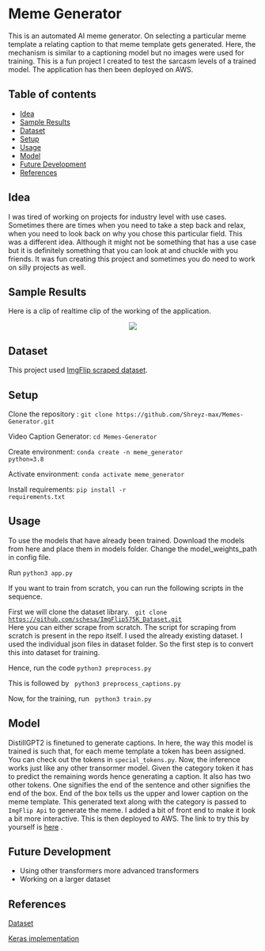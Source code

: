 # Meme Generator

This is an automated AI meme generator. On selecting a particular meme template a relating caption to that meme template gets generated.
Here, the mechanism is similar to a captioning model but no images were used for training. This is a fun project I created to test the sarcasm levels of a 
trained model. The application has then been deployed on AWS.

## Table of contents
* <a href="#Idea">Idea</a>
* <a href="#SampleResults">Sample Results</a>
* <a href="#Dataset">Dataset</a>
* <a href="#Setup">Setup</a>
* <a href="#Usage">Usage</a>
* <a href="#Model">Model</a>
* <a href="#FutureDevelopment">Future Development</a>
* <a href="#References">References</a>

<h2 id="Idea">Idea</h2>
I was tired of working on projects for industry level with use cases. Sometimes there are times when you need to take a step back and relax, when you need to look back on why you chose this particular field. This was a different idea. Although it might not be something that has a use case but it is definitely something that you can look at and chuckle with you friends. It was fun creating this project and sometimes you do need to work on silly projects as well.

<h2 id="SampleResults">Sample Results</h2>
Here is a clip of realtime clip of the working of the application. 
<p align = "center"><img align = "center" src = "images/image.gif" /></p>

<h2 id="Dataset">Dataset</h2>
This project used <a href="https://github.com/schesa/ImgFlip575K_Dataset">ImgFlip scraped dataset</a>.

<h2 id="Setup">Setup</h2>
Clone the repository : <code>git clone https://github.com/Shreyz-max/Memes-Generator.git</code>

Video Caption Generator: <code>cd Memes-Generator</code>

Create environment: <code>conda create -n meme_generator python=3.8</code>

Activate environment: <code>conda activate meme_generator</code>

Install requirements: <code>pip install -r requirements.txt</code>

<h2 id="Usage">Usage</h2>
To use the models that have already been trained. Download the models from here and place them in models folder.
Change the model_weights_path in config file.

Run <code>python3 app.py</code>

If you want to train from scratch, you can run the following scripts in the sequence.

First we will clone the dataset library. <code> git clone https://github.com/schesa/ImgFlip575K_Dataset.git </code>
Here you can either scrape from scratch. The script for scraping from scratch is present in the repo itself.
I used the already existing dataset. I used the individual json files in dataset folder.
So the first step is to convert this into dataset for training.

Hence, run the code <code>python3 preprocess.py</code>

This is followed by <code> python3 preprocess_captions.py</code>

Now, for the training, run <code> python3 train.py</code>

<h2 id="Model">Model</h2>

DistillGPT2 is finetuned to generate captions. In here, the way this model is trained is such that, for each meme template a token 
has been assigned. You can check out the tokens in `special_tokens.py`. Now, the inference works just like any other transormer model.
Given the category token it has to predict the remaining words hence generating a caption. It also has two other tokens.
One signifies the end of the sentence and other signifies the end of the box. End of the box tells us the upper
and lower caption on the meme template.
This generated text along with the category is passed to `ImgFlip Api` to generate the meme. I added a bit
of front end to make it look a bit more interactive.
This is then deployed to AWS. The link to try this by yourself is <a href="http://54.148.195.21:8080/">here</a> .

<h2 id="FutureDevelopment">Future Development</h2>
<ul>
 <li> Using other transformers more advanced transformers</li> 
 <li> Working on a larger dataset</li>
</ul>

<h2 id="References">References</h2>
 
 [Dataset](https://github.com/schesa/ImgFlip575K_Dataset)
 
 [Keras implementation](https://github.com/apostaremczak/meme-generator)
